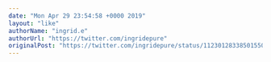 ```yaml
---
date: "Mon Apr 29 23:54:58 +0000 2019"
layout: "like"
authorName: "ingrid.e"
authorUrl: "https://twitter.com/ingridepure"
originalPost: "https://twitter.com/ingridepure/status/1123012833850155009"
---
```

